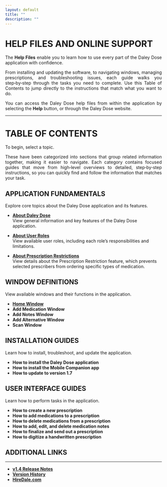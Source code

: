 ```yaml
---
layout: default
title: ""
description: ""
---
```


# **HELP FILES AND ONLINE SUPPORT**

<p style="text-align: justify;">
The <strong>Help Files</strong> enable you to learn how to use every part of the Daley Dose application with confidence. 
</p>  

<p style="text-align: justify;">  
From installing and updating the software, to navigating windows, managing prescriptions, and troubleshooting issues, each guide walks you step‑by‑step through the tasks you need to complete. Use this Table of Contents to jump directly to the instructions that match what you want to do.
</p>

<p style="text-align: justify;">  
You can access the Daley Dose help files from within the application by selecting the <strong>Help</strong> button, or through the Daley Dose website.
</p>

---
# **TABLE OF CONTENTS**

<p style="text-align: justify;"> 
To begin, select a topic. 
</p>

<p style="text-align: justify;"> 
These have been categorized into sections that group related information together, making it easier to navigate. Each category contains focused guides that move from high‑level overviews to detailed, step‑by‑step instructions, so you can quickly find and follow the information that matches your task.
</p>

## APPLICATION FUNDAMENTALS
Explore core topics about the Daley Dose application and its features.

- [**About Daley Dose**](/daleydose/about-daley-dose)  
  View general information and key features of the Daley Dose application.

- [**About User Roles**](/daleydose/about-user-roles)  
  View available user roles, including each role’s responsibilities and limitations.

- [**About Prescription Restrictions**](/daleydose/about-prescription-restrictions)  
  View details about the Prescription Restriction feature, which prevents selected prescribers from ordering specific types of medication.

## **WINDOW DEFINITIONS**
View available windows and their functions in the application.

- [**Home Window**](/daleydose/home-window)
- **Add Medication Window**
- **Add Notes Window**
- **Add Alternative Window**
- **Scan Window**

## **INSTALLATION GUIDES**
Learn how to install, troubleshoot, and update the application.

- **How to install the Daley Dose application**
- **How to install the Mobile Companion app**
- **How to update to version 1.7**

## **USER INTERFACE GUIDES**
Learn how to perform tasks in the application.

- **How to create a new prescription**
- **How to add medications to a prescription**
- **How to delete medications from a prescription**
- **How to add, edit, and delete medication notes**
- **How to finalize and send out a prescription**
- **How to digitize a handwritten prescription**


## **ADDITIONAL LINKS**
---
- [**v1.4 Release Notes**](/daleydose/release-notes-v1.4)
- [**Version History**](/daleydose/version-history)
- [**HireDale.com**](https://hiredale.github.io)
